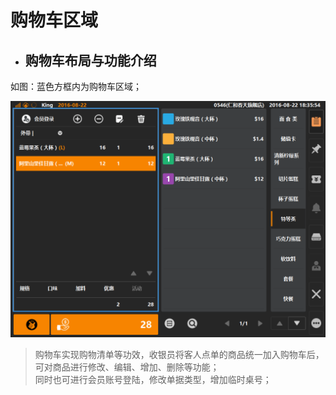 # 购物车区域

* ## 购物车布局与功能介绍  
如图：蓝色方框内为购物车区域；  

![](2.1购物车-1.png)
> 购物车实现购物清单等功效，收银员将客人点单的商品统一加入购物车后，可对商品进行修改、编辑、增加、删除等功能；  
> 同时也可进行会员账号登陆，修改单据类型，增加临时桌号；  
> 